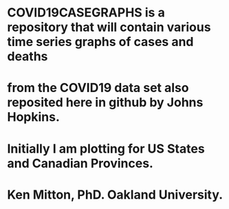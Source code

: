 # COVID19CASEGRAPHS is a repository that will contain various time series graphs of cases and deaths
# from the COVID19 data set also reposited here in github by Johns Hopkins.
# Initially I am plotting for US States and Canadian Provinces. 
# Ken Mitton, PhD. Oakland University. 
